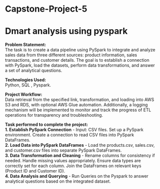 # Capstone-Project-5
<h1>Dmart analysis using pyspark<br/></h1>

**Problem Statement:** <br/> The task is to create a data pipeline using PySpark to integrate and analyze sales data from three different sources: product information, sales transactions, and customer details. The goal is to establish a connection with PySpark, load the datasets, perform data transformations, and answer a set of analytical questions.<br/>

**Technologies Used:** <br/> Python, SQL , Pyspark.<br/>

**Project Workflow:** <br/>Data retrieval from the specified link, transformation, and loading into AWS S3 and RDS, with optional AWS Glue automation. Additionally, a logging mechanism will be implemented to monitor and track the progress of ETL operations for transparency and troubleshooting.

**Task performed to complete the project:** <br/> **1. Establish PySpark Connection** - Input: CSV files. Set up a PySpark environment. Create a connection to read CSV files into PySpark DataFrames.<br/>
**2. Load Data into PySpark DataFrames** - Load the products.csv, sales.csv, and customer.csv files into separate PySpark DataFrames. <br/>
**3. Data Transformation and Cleaning** - Rename columns for consistency if needed. Handle missing values appropriately. Ensure data types are correctly set for each column.
Join the DataFrames on relevant keys (Product ID and Customer ID). <br/>
**4. Data Analysis and Querying** - Run Queries on the Pyspark to answer analytical questions based on the integrated dataset. <br/>
